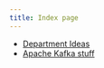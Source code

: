 ```yaml
---
title: Index page
---
```


- [Department Ideas](/department/)
- [Apache Kafka stuff](https://github.com/kiv-box/kafka)
